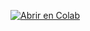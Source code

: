 [![Abrir en Colab](https://colab.research.google.com/assets/colab-badge.svg)](https://colab.research.google.com/sntamaria/Actividad-3.1-Metricas-de-error-/blob/main/Maria_Angeles_Martin_de_la_Cruz_Act_3_1_Metricas_de_error.ipynb)
